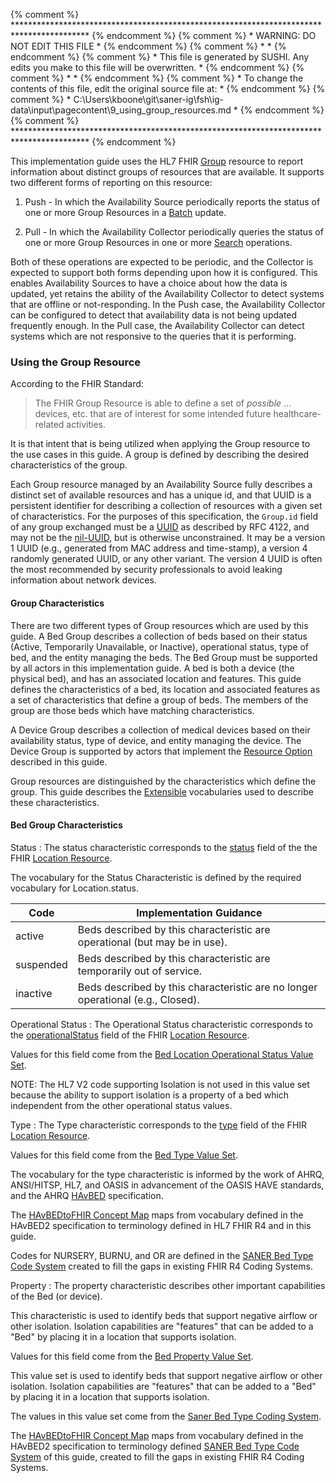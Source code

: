 {% comment %} ***************************************************************************************** {% endcomment %}
{% comment %} *                            WARNING: DO NOT EDIT THIS FILE                             * {% endcomment %}
{% comment %} *                                                                                       * {% endcomment %}
{% comment %} * This file is generated by SUSHI. Any edits you make to this file will be overwritten. * {% endcomment %}
{% comment %} *                                                                                       * {% endcomment %}
{% comment %} * To change the contents of this file, edit the original source file at:                * {% endcomment %}
{% comment %} * C:\Users\kboone\git\saner-ig\fsh\ig-data\input\pagecontent\9_using_group_resources.md * {% endcomment %}
{% comment %} ***************************************************************************************** {% endcomment %}

This implementation guide uses the HL7 FHIR [Group](https://hl7.org/fhir/R4/group.html)
resource to report information about distinct groups of resources that are available.
It supports two different forms of reporting on this resource:

1. Push - In which the Availability Source periodically reports the status of
one or more Group Resources in a [Batch](https://hl7.org/fhir/R4/transaction.html) update.

2. Pull - In which the Availability Collector periodically queries the status of one
or more Group Resources in one or more [Search](https://hl7.org/fhir/R4/search.html) operations.

Both of these operations are expected to be periodic, and the Collector is expected
to support both forms depending upon how it is configured.  This enables Availability
Sources to have a choice about how the data is updated, yet retains the ability of the
Availability Collector to detect systems that are offline or not-responding.  In the
Push case, the Availability Collector can be configured to detect that availability
data is not being updated frequently enough.  In the Pull case, the Availability
Collector can detect systems which are not responsive to the queries that it is
performing.

### Using the Group Resource

According to the FHIR Standard:

> The FHIR Group Resource is able to define a set of _possible_ ... devices,
> etc. that are of interest for some intended future healthcare-related activities.

It is that intent that is being utilized when applying the Group resource to the use
cases in this guide.  A group is defined by describing the desired characteristics of
the group.

Each Group resource managed by an Availability Source fully describes a distinct set of available
resources and has a unique id, and that UUID is a persistent identifier for describing a collection
of resources with a given set of characteristics. For the purposes of this specification,
the ```Group.id``` field of any group exchanged must be a [UUID](https://www.ietf.org/rfc/rfc4122.html)
as described by RFC 4122, and may not be the [nil-UUID](https://www.ietf.org/rfc/rfc4122.html#section-4.1.7),
but is otherwise unconstrained.  It may be a version 1 UUID (e.g., generated from MAC
address and time-stamp), a version 4 randomly generated UUID, or any other variant.
The version 4 UUID is often the most recommended by security professionals to avoid leaking
information about network devices.

#### Group Characteristics

There are two different types of Group resources which are used by this guide.  A Bed Group
describes a collection of beds based on their status (Active, Temporarily Unavailable,
or Inactive), operational status, type of bed, and the entity managing the beds.  The
Bed Group must be supported by all actors in this implementation guide.  A bed is both a
device (the physical bed), and has an associated location and features.  This guide
defines the characteristics of a bed, its location and associated features as a set
of characteristics that define a group of beds.  The members of the group are those
beds which have matching characteristics.

A Device Group describes a collection of medical devices based on their availability
status, type of device, and entity managing the device. The Device Group is supported
by actors that implement the [Resource Option](actors_and_transactions.html#asset-option)
described in this guide.

Group resources are distinguished by the characteristics which define the group.  This
guide describes the [Extensible](https://www.hl7.org/fhir/terminologies.html#extensible)
vocabularies used to describe these characteristics.

#### Bed Group Characteristics
Status
: The status characteristic corresponds to the [status](https://www.hl7.org/fhir/location-definitions.html#Location.status)
field of the the FHIR [Location Resource](https://hl7.org/fhir/R4/location.html).

The vocabulary for the Status Characteristic is defined by the required
vocabulary for Location.status.

<table class='grid'>
<thead>
<tr><th>Code</th><th>Implementation Guidance</th></tr>
</thead>
<tbody>
<tr><td>active</td><td>Beds described by this characteristic are operational (but may be in use).</td></tr>
<tr><td>suspended</td><td>Beds described by this characteristic are temporarily out of service.</td></tr>
<tr><td>inactive</td><td>Beds described by this characteristic are no longer operational (e.g., Closed).</td></tr>
</tbody>
</table>

Operational Status
: The Operational Status characteristic corresponds to the
[operationalStatus](https://www.hl7.org/fhir/location-definitions.html#Location.operationalStatus)
field of the FHIR [Location Resource](https://hl7.org/fhir/R4/location.html).

Values for this field come from the [Bed Location Operational Status Value Set](ValueSet-BedLocationOperationalStatus.html).

NOTE: The HL7 V2 code supporting Isolation is not used in this value set because the ability to support isolation
is a property of a bed which independent from the other operational status values.

Type
: The Type characteristic corresponds to the [type](https://www.hl7.org/fhir/location-definitions.html#Location.type)
field of the FHIR [Location Resource](https://hl7.org/fhir/R4/location.html).

Values for this field come from the [Bed Type Value Set](ValueSet-BedType.html).

The vocabulary for the type characteristic is informed by the work of AHRQ,
ANSI/HITSP, HL7, and OASIS in advancement of the OASIS HAVE standards, and the
AHRQ [HAvBED](https://archive.ahrq.gov/prep/havbed2/) specification.

The [HAvBEDtoFHIR Concept Map](ConceptMap-HAvBED2toFHIR.html) maps from vocabulary defined
in the HAvBED2 specification to terminology defined in HL7 FHIR R4 and in this guide.

Codes for NURSERY, BURNU, and OR are defined in the
[SANER Bed Type Code System](CodeSystem-SanerBedType.html) created to fill the gaps in existing
FHIR R4 Coding Systems.

Property
: The property characteristic describes other important capabilities of the Bed (or device).

This characteristic is used to identify beds that support negative airflow
or other isolation.  Isolation capabilities are "features" that can be added to a "Bed"
by placing it in a location that supports isolation.

Values for this field come from the [Bed Property Value Set](ValueSet-BedProperty.html).

This value set is used to identify beds that support negative airflow
or other isolation. Isolation capabilities are "features" that can be added
to a "Bed" by placing it in a location that supports isolation.

The values in this value set come from the [Saner Bed Type Coding System](CodeSystem-SanerBedType.html).

The [HAvBEDtoFHIR Concept Map](ConceptMap-HAvBED2toFHIR.html) maps from vocabulary defined
in the HAvBED2 specification to terminology defined [SANER Bed Type Code System](CodeSystem-SanerBedType.html)
of this guide, created to fill the gaps in existing FHIR R4 Coding Systems.
